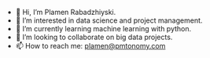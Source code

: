 - 👋 Hi, I’m Plamen Rabadzhiyski.
- 👀 I’m interested in data science and project management.
- 🌱 I’m currently learning machine learning with python.
- 💞️ I’m looking to collaborate on big data projects.
- 📫 How to reach me: plamen@pmtonomy.com

<!---
rabadzhiyski/rabadzhiyski is a ✨ special ✨ repository because its `README.md` (this file) appears on your GitHub profile.
You can click the Preview link to take a look at your changes.
--->
